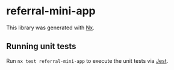 # referral-mini-app

This library was generated with [Nx](https://nx.dev).

## Running unit tests

Run `nx test referral-mini-app` to execute the unit tests via [Jest](https://jestjs.io).
